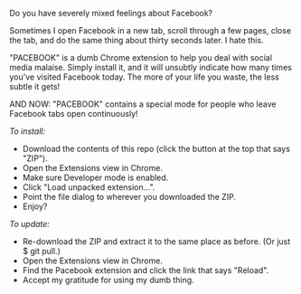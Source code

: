 Do you have severely mixed feelings about Facebook?

Sometimes I open Facebook in a new tab, scroll through a few pages, close the tab, and do the same thing about thirty seconds later. I hate this.

"PACEBOOK" is a dumb Chrome extension to help you deal with social media malaise. Simply install it, and it will unsubtly indicate how many times you've visited Facebook today. The more of your life you waste, the less subtle it gets!

AND NOW: "PACEBOOK" contains a special mode for people who leave Facebook tabs open continuously!

_To install:_ 

- Download the contents of this repo (click the button at the top that says "ZIP").
- Open the Extensions view in Chrome.
- Make sure Developer mode is enabled.
- Click "Load unpacked extension...". 
- Point the file dialog to wherever you downloaded the ZIP. 
- Enjoy?

_To update:_

- Re-download the ZIP and extract it to the same place as before. (Or just $ git pull.)
- Open the Extensions view in Chrome.
- Find the Pacebook extension and click the link that says "Reload".
- Accept my gratitude for using my dumb thing.

